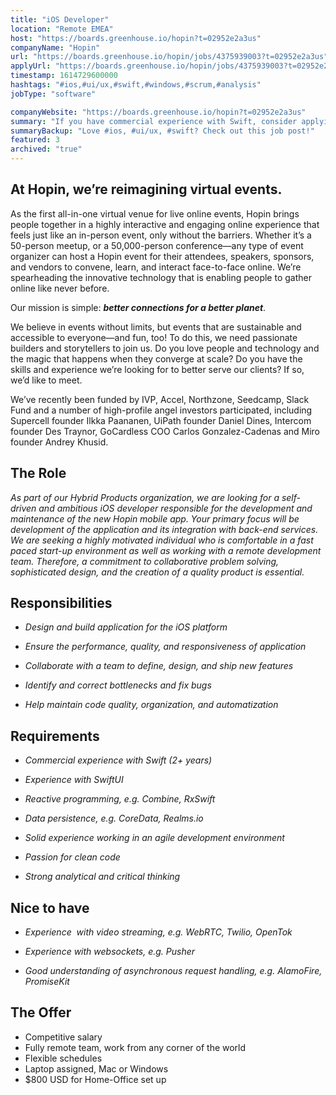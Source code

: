 ```yaml
---
title: "iOS Developer"
location: "Remote EMEA"
host: "https://boards.greenhouse.io/hopin?t=02952e2a3us"
companyName: "Hopin"
url: "https://boards.greenhouse.io/hopin/jobs/4375939003?t=02952e2a3us"
applyUrl: "https://boards.greenhouse.io/hopin/jobs/4375939003?t=02952e2a3us#app"
timestamp: 1614729600000
hashtags: "#ios,#ui/ux,#swift,#windows,#scrum,#analysis"
jobType: "software"

companyWebsite: "https://boards.greenhouse.io/hopin?t=02952e2a3us"
summary: "If you have commercial experience with Swift, consider applying to Hopin's job post for a new iOS Developer."
summaryBackup: "Love #ios, #ui/ux, #swift? Check out this job post!"
featured: 3
archived: "true"
---
```


## At Hopin, we’re reimagining virtual events.

As the first all-in-one virtual venue for live online events, Hopin brings people together in a highly interactive and engaging online experience that feels just like an in-person event, only without the barriers. Whether it’s a 50-person meetup, or a 50,000-person conference—any type of event organizer can host a Hopin event for their attendees, speakers, sponsors, and vendors to convene, learn, and interact face-to-face online. We’re spearheading the innovative technology that is enabling people to gather online like never before.

Our mission is simple: **_better connections for a better planet_**. 

We believe in events without limits, but events that are sustainable and accessible to everyone—and fun, too! To do this, we need passionate builders and storytellers to join us. Do you love people and technology and the magic that happens when they converge at scale? Do you have the skills and experience we’re looking for to better serve our clients? If so, we’d like to meet.

We’ve recently been funded by IVP, Accel, Northzone, Seedcamp, Slack Fund and a number of high-profile angel investors participated, including Supercell founder Ilkka Paananen, UiPath founder Daniel Dines, Intercom founder Des Traynor, GoCardless COO Carlos Gonzalez-Cadenas and Miro founder Andrey Khusid.

## The Role

_As part of our Hybrid Products organization, we are looking for a self-driven and ambitious iOS developer responsible for the development and maintenance of the new Hopin mobile app. Your primary focus will be development of the application and its integration with back-end services. We are seeking a highly motivated individual who is comfortable in a fast paced start-up environment as well as working with a remote development team. Therefore, a commitment to collaborative problem solving, sophisticated design, and the creation of a quality product is essential._

## Responsibilities

*   _Design and build application for the iOS platform_

*   _Ensure the performance, quality, and responsiveness of application_

*   _Collaborate with a team to define, design, and ship new features_

*   _Identify and correct bottlenecks and fix bugs_

*   _Help maintain code quality, organization, and automatization_

## Requirements

*   _Commercial experience with Swift (2+ years)_

*   _Experience with SwiftUI_

*   _Reactive programming, e.g. Combine, RxSwift_

*   _Data persistence, e.g. CoreData, Realms.io_

*   _Solid experience working in an agile development environment_

*   _Passion for clean code_

*   _Strong analytical and critical thinking_

## Nice to have

*   _Experience  with video streaming, e.g. WebRTC, Twilio, OpenTok_

*   _Experience with websockets, e.g. Pusher_

*   _Good understanding of asynchronous request handling, e.g. AlamoFire, PromiseKit_

## The Offer

*   Competitive salary
*   Fully remote team, work from any corner of the world
*   Flexible schedules
*   Laptop assigned, Mac or Windows
*   $800 USD for Home-Office set up
